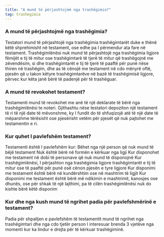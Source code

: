 ```yaml
---
title: "A mund të përjashtojmë nga trashëgimia?"
tag: trashegimia
---
```


### A mund të përjashtojmë nga trashëgimia?

Testatori mund të përjashtojë nga trashëgimia trashëgimtarët duke e thënë këtë shprehimisht në testament, ose edhe pa I përmendur ata fare në testament.
Trashëgimlënësi nuk mund të përjashtojë nga trashëgimia ligjore fëmijët e tij të mitur ose trashëgimtarë të tjerë të mitur që trashëgojnë me zëvendësim, si dhe trashëgimtarët e tij të tjerë të paaftë për punë nëse thiren në trashëgim, dhe as të cënojë me testament në cdo mënyrë oftë, pjesën që u takon këtyre trashëgimtarëve në bazë të trashëgimisë ligjore, përvec kur këta janë bërë të padenjë për të trashëguar.

###	A mund të revokohet testament?

Testamenti mund të revokohet me anë të një deklarate të bërë nga trashëgimlënësi te noteri. Gjithashtu nëse testatori depoziton një testament të ri të një date të mëvonshme, ky I fundit do të shfuqizojë atë të një date të mëparshme tërësisht ose pjesërisht vetëm për pjesët që nuk pajtohet me testamentin e ri.

### Kur quhet I pavlefshëm testament?

Testamenti është I pavlefshëm kur:
Bëhet nga një person që nuk mund të bëjë testament
Nuk është bërë në formën e kërkuar nga ligji
Kur disponohet me testament në dobi të personave që nuk mund të disponojnë
Kur trashëgimlënësi, I përjashton nga trashëgimia ligjore trashëgimtarët e tij të mitur ose të paaftë për punë osë cënon pjesën e tyre ligjore
Kur disponimi me testament është bërë në kundërshtim ose në mashtrim të ligjit
Kur disponimi me testament është bërë më ndikimin e mashtrimit, kanosjes ose dhunës, ose për shkak të një lajthimi, pa të cilën trashëgimlënësi nuk do kishte bërë këtë disponim

### Kur dhe nga kush mund të ngrihet padia për pavlefshmërinë e testament?

Padia për shpalljen e pavlefshëm të testamentit mund të ngrihet nga trashëgimtari dhe nga cdo tjetër person I interesuar brenda 3 vjetëve nga momenti kur ka lindur e drejta për të kërkuar trashëgiminë.
